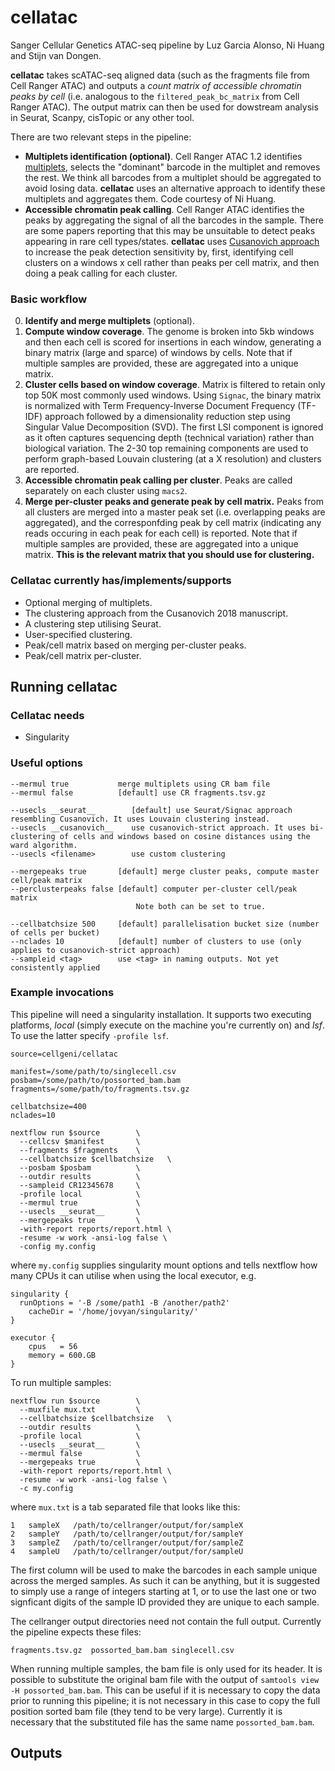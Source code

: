 # cellatac

Sanger Cellular Genetics ATAC-seq pipeline by Luz Garcia Alonso, Ni Huang and Stijn van Dongen.

**cellatac** takes scATAC-seq aligned data (such as the fragments file from Cell Ranger ATAC) and outputs a _count matrix of accessible chromatin peaks by cell_ (i.e. analogous to the `filtered_peak_bc_matrix` from Cell Ranger ATAC). The output matrix can then be used for dowstream analysis in Seurat, Scanpy, cisTopic or any other tool.

There are two relevant steps in the pipeline:
 - **Multiplets identification (optional)**. Cell Ranger ATAC 1.2 identifies [multiplets](https://www.nature.com/articles/s41467-020-14667-5), selects the "dominant" barcode in the multiplet and removes the rest. We think all barcodes from a multiplet should be aggregated to avoid losing data. **cellatac** uses an alternative approach to identify these multiplets and aggregates them. Code courtesy of Ni Huang.
- **Accessible chromatin peak calling**. Cell Ranger ATAC identifies the peaks by aggregating the signal of all the barcodes in the sample. There are some papers reporting that this may be unsuitable to detect peaks appearing in rare cell types/states. **cellatac** uses [Cusanovich approach](https://www.sciencedirect.com/science/article/pii/S0092867418308559) to increase the peak detection sensitivity by, first, identifying cell clusters on a windows x cell rather than peaks per cell matrix, and then doing a peak calling for each cluster. 

### Basic workflow

0. **Identify and merge multiplets** (optional). 
1. **Compute window coverage**. The genome is broken into 5kb windows and then each cell is scored for insertions in each window, generating a binary matrix (large and sparce) of windows by cells. Note that if multiple samples are provided, these are aggregated into a unique matrix.
2. **Cluster cells based on window coverage**. Matrix is filtered to retain only top 50K most commonly used windows. Using `Signac`, the binary matrix is normalized with Term Frequency-Inverse Document Frequency (TF-IDF) approach followed by a dimensionality reduction step using Singular Value Decomposition (SVD). The first LSI component is ignored as it often captures sequencing depth (technical variation) rather than biological variation. The 2-30 top remaining components are used to perform graph-based Louvain clustering (at a X resolution) and clusters are reported.
3. **Accessible chromatin peak calling per cluster**. Peaks are called separately on each cluster using `macs2`.
4. **Merge per-cluster peaks and generate peak by cell matrix.** Peaks from all clusters are merged into a master peak set (i.e. overlapping peaks are aggregated), and the corresponfding peak by cell matrix (indicating any reads occuring in each peak for each cell) is reported. Note that if multiple samples are provided, these are aggregated into a unique matrix. **This is the relevant matrix that you should use for clustering.**

### Cellatac currently has/implements/supports

* Optional merging of multiplets.
* The clustering approach from the Cusanovich 2018 manuscript.
* A clustering step utilising Seurat.
* User-specified clustering.
* Peak/cell matrix based on merging per-cluster peaks.
* Peak/cell matrix per-cluster.


## Running cellatac

### Cellatac needs

* Singularity


### Useful options

```
--mermul true           merge multiplets using CR bam file
--mermul false          [default] use CR fragments.tsv.gz

--usecls __seurat__        [default] use Seurat/Signac approach resembling Cusanovich. It uses Louvain clustering instead.
--usecls __cusanovich__    use cusanovich-strict approach. It uses bi-clustering of cells and windows based on cosine distances using the ward algorithm.
--usecls <filename>        use custom clustering

--mergepeaks true       [default] merge cluster peaks, compute master cell/peak matrix
--perclusterpeaks false [default] computer per-cluster cell/peak matrix  
                            Note both can be set to true.

--cellbatchsize 500     [default] parallelisation bucket size (number of cells per bucket)
--nclades 10            [default] number of clusters to use (only applies to cusanovich-strict approach)
--sampleid <tag>        use <tag> in naming outputs. Not yet consistently applied
```


### Example invocations

This pipeline will need a singularity installation.  It supports two executing
platforms, *local* (simply execute on the machine you're currently on) and
*lsf*. To use the latter specify `-profile lsf`.


```
source=cellgeni/cellatac

manifest=/some/path/to/singlecell.csv
posbam=/some/path/to/possorted_bam.bam
fragments=/some/path/to/fragments.tsv.gz

cellbatchsize=400
nclades=10

nextflow run $source        \
  --cellcsv $manifest       \
  --fragments $fragments    \
  --cellbatchsize $cellbatchsize   \
  --posbam $posbam          \
  --outdir results          \
  --sampleid CR12345678     \
  -profile local            \
  --mermul true             \
  --usecls __seurat__       \
  --mergepeaks true         \
  -with-report reports/report.html \
  -resume -w work -ansi-log false \
  -config my.config
```

where `my.config` supplies singularity mount options and tells nextflow how many CPUs it can utilise
when using the local executor, e.g.

```
singularity {
  runOptions = '-B /some/path1 -B /another/path2'
	cacheDir = '/home/jovyan/singularity/'
}

executor {
    cpus   = 56
    memory = 600.GB
}
```

To run multiple samples:

```
nextflow run $source        \
  --muxfile mux.txt         \
  --cellbatchsize $cellbatchsize   \
  --outdir results          \
  -profile local            \
  --usecls __seurat__       \
  --mermul false            \
  --mergepeaks true         \
  -with-report reports/report.html \
  -resume -w work -ansi-log false \
  -c my.config
```

where `mux.txt` is a tab separated file that looks like this:

```
1   sampleX   /path/to/cellranger/output/for/sampleX
2   sampleY   /path/to/cellranger/output/for/sampleY
3   sampleZ   /path/to/cellranger/output/for/sampleZ
4   sampleU   /path/to/cellranger/output/for/sampleU
```

The first column will be used to make the barcodes in each sample unique across the merged samples. As
such it can be anything, but it is suggested to simply use a range of integers starting at 1, or to
use the last one or two signficant digits of the sample ID provided they are unique to each sample.

The cellranger output directories need not contain the full output. Currently the pipeline expects
these files:

```
fragments.tsv.gz  possorted_bam.bam singlecell.csv
```

When running multiple samples, the bam file is only used for its header. It is possible to
substitute the original bam file with the output of `samtools view -H possorted_bam.bam`. This can
be useful if it is necessary to copy the data prior to running this pipeline; it is not necessary
in this case to copy the full position sorted bam file (they tend to be very large).
Currently it is necessary that the substituted file has the same name `possorted_bam.bam`.


## Outputs



